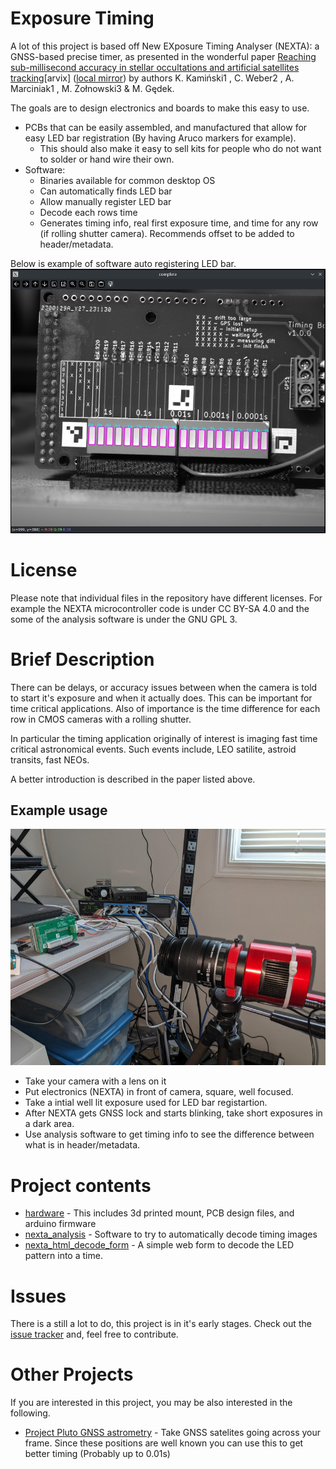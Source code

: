 # Exposure Timing

A lot of this project is based off New EXposure Timing Analyser (NEXTA): a GNSS-based precise timer, as presented in the wonderful paper [Reaching sub-millisecond accuracy in stellar
occultations and artificial satellites tracking](https://arxiv.org/abs/2301.06378)[arvix] ([local mirror](./nexta_2301.06378.pdf)) by authors K. Kamiński1 , C. Weber2 , A. Marciniak1 , M. Żołnowski3 & M. Gędek.

The goals are to design electronics and boards to make this easy to use.

 * PCBs that can be easily assembled, and manufactured that allow for easy LED bar registration (By having Aruco markers for example).
   * This should also make it easy to sell kits for people who do not want to solder or hand wire their own.
 * Software:
   * Binaries available for common desktop OS
   * Can automatically finds LED bar
   * Allow manually register LED bar
   * Decode each rows time
   * Generates timing info, real first exposure time, and time for any row (if rolling shutter camera). Recommends offset to be added to header/metadata. 

Below is example of software auto registering LED bar.
![Succesful Registration](nexta_analysis/getting_started1.jpg)


# License
Please note that individual files in the repository have different licenses. For example the NEXTA microcontroller code is under CC BY-SA 4.0 and the some of the analysis software is under the GNU GPL 3.

# Brief Description

There can be delays, or accuracy issues between when the camera is told to start it's exposure and when it actually does. This can be important for time critical applications. Also of importance is the time difference for each row in CMOS cameras with a rolling shutter.

In particular the timing application originally of interest is imaging fast time critical astronomical events. Such events include, LEO satilite, astroid transits, fast NEOs.

A better introduction is described in the paper listed above.

## Example usage

![Image with camera with lens and NEXTA board](camera_with_nexta.jpg)

* Take your camera with a lens on it
* Put electronics (NEXTA) in front of camera, square, well focused.
* Take a intial well lit exposure used for LED bar registartion.
* After NEXTA gets GNSS lock and starts blinking, take short exposures in a dark area.
* Use analysis software to get timing info to see the difference between what is in header/metadata.

# Project contents

* [hardware](./hardware) - This includes 3d printed mount, PCB design files, and arduino firmware
* [nexta_analysis](./nexta_analysis) - Software to try to automatically decode timing images
* [nexta_html_decode_form](./nexta_html_decode_form) - A simple web form to decode the LED pattern into a time.

# Issues

There is a still a lot to do, this project is in it's early stages. Check out the [issue tracker](./issues) and, feel free to contribute.

# Other Projects

If you are interested in this project, you may be also interested in the following.

* [Project Pluto GNSS astrometry](https://www.projectpluto.com/gps_ast.htm) - Take GNSS satelites going across your frame. Since these positions are well known you can use this to get better timing (Probably up to 0.01s)

